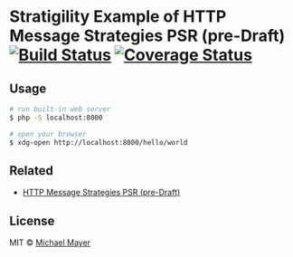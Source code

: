 # Stratigility Example of HTTP Message Strategies PSR (pre-Draft) [![Build Status](https://travis-ci.org/http-message-strategies-interop/example-zend-stratigility.svg?branch=master)](https://travis-ci.org/http-message-strategies-interop/example-zend-stratigility) [![Coverage Status](https://coveralls.io/repos/github/http-message-strategies-interop/example-zend-stratigility/badge.svg?branch=master)](https://coveralls.io/github/http-message-strategies-interop/example-zend-stratigility?branch=master)

## Usage

```sh
# run built-in web server
$ php -S localhost:8000

# open your browser
$ xdg-open http://localhost:8000/hello/world
```

## Related

* [HTTP Message Strategies PSR (pre-Draft)](https://github.com/http-message-strategies-interop/fig-standards/tree/http-message-strategies/proposed/http-message-strategies)

## License

MIT © [Michael Mayer](http://schnittstabil.de)
